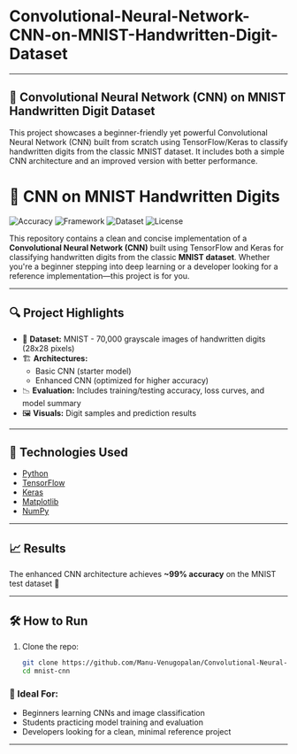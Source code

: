 # Convolutional-Neural-Network-CNN-on-MNIST-Handwritten-Digit-Dataset
---

## 🧠 Convolutional Neural Network (CNN) on MNIST Handwritten Digit Dataset

This project showcases a beginner-friendly yet powerful Convolutional Neural Network (CNN) built from scratch using TensorFlow/Keras to classify handwritten digits from the classic MNIST dataset. It includes both a simple CNN architecture and an improved version with better performance.

# 🧠 CNN on MNIST Handwritten Digits

![Accuracy](https://img.shields.io/badge/Accuracy-99%25-brightgreen)
![Framework](https://img.shields.io/badge/Framework-TensorFlow-blue)
![Dataset](https://img.shields.io/badge/Dataset-MNIST-orange)
![License](https://img.shields.io/badge/License-MIT-green)

This repository contains a clean and concise implementation of a **Convolutional Neural Network (CNN)** built using TensorFlow and Keras for classifying handwritten digits from the classic **MNIST dataset**. Whether you're a beginner stepping into deep learning or a developer looking for a reference implementation—this project is for you.

---

## 🔍 Project Highlights

- 🔢 **Dataset:** MNIST - 70,000 grayscale images of handwritten digits (28x28 pixels)
- 🏗️ **Architectures:**
  - Basic CNN (starter model)
  - Enhanced CNN (optimized for higher accuracy)
- 📉 **Evaluation:** Includes training/testing accuracy, loss curves, and model summary
- 🖼️ **Visuals:** Digit samples and prediction results

---

## 🚀 Technologies Used

- [Python](https://www.python.org/)
- [TensorFlow](https://www.tensorflow.org/)
- [Keras](https://keras.io/)
- [Matplotlib](https://matplotlib.org/)
- [NumPy](https://numpy.org/)

---

## 📈 Results

The enhanced CNN architecture achieves **~99% accuracy** on the MNIST test dataset 🎯

---

## 🛠️ How to Run

1. Clone the repo:
   ```bash
   git clone https://github.com/Manu-Venugopalan/Convolutional-Neural-Network-CNN-on-MNIST-Handwritten-Digit-Dataset.git
   cd mnist-cnn


### 🎯 Ideal For:
- Beginners learning CNNs and image classification
- Students practicing model training and evaluation
- Developers looking for a clean, minimal reference project

---
